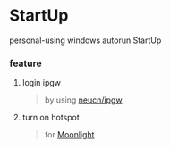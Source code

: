 # StartUp
personal-using windows autorun StartUp

### feature
1. login ipgw
	> by using [neucn/ipgw](https://github.com/neucn/ipgw)
2. turn on hotspot
	> for [Moonlight](https://github.com/moonlight-stream/moonlight-qt)